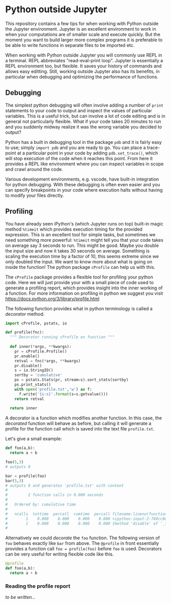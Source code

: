 # Python outside Jupyter
This repository contains a few tips for when working with Python outside the Jupyter environment. Jupyter is an excellent environment to work in when your computations are of smaller scale and execute quickly. But the moment you want to build larger more complex programs it is preferable to be able to write functions in separate files to be imported etc.

When working with Python outside Jupyter you will commonly use REPL in a terminal. REPL abbreviates "read-eval-print loop". Jupyter is essentially a REPL environment too, but flexible. It saves your history of commands and allows easy editting. Still, working outside Jupyter also has its benefits, in particular when debugging and optimizing the performance of functions.

## Debugging 
The simplest python debugging will often involve adding a number of `print` statements to your code to output and inspect the values of particular variables. This is a useful trick, but can involve a lot of code editing and is in general not particularly flexible. What if your code takes 20 minutes to run and you suddenly midway realize it was the wrong variable you decided to output?

Python has a built in debugging tool in the package `pdb` and it is fairly easy to use; simply `import pdb` and you are ready to go. You can place a trace-point at a particular point in your code by adding `pdb.set_trace()`, which will stop execution of the code when it reaches this point. From here it provides a REPL like environment where you can inspect variables in scope and crawl around the code.

Various development environments, e.g. vscode, have built-in integration for python debugging. With these debugging is often even easier and you can specify breakpoints in your code where execution halts without having to modify your files directly.

## Profiling
You have already seen iPython's (which Jupyter runs on top) built-in magic method `%timeit` which provides execution timing for the provided expression. This is an excellent tool for simple tasks, but sometimes we need something more powerful: `%timeit` might tell you that your code takes on average say 3 seconds to run. This might be good. Maybe you double the input size and now it takes 30 seconds on average. Something is scaling the execution time by a factor of 10, this seems extreme since we only doubled the input. We want to know more about what is going on inside the function! The python package `cProfile` can help us with this.

The `cProfile` package provides a flexible tool for profiling your python code. Here we will just provide your with a small piece of code used to generate a profiling report, which provides insight into the inner working of a function. For more information on profiling in python we suggest you visit https://docs.python.org/3/library/profile.html

The following function provides what in python terminology is called a *decorator* method.
```python
import cProfile, pstats, io

def profile(fnc):
  """ Decorator running cProfile on function """
  
  def inner(*args, **kwargs):
    pr = cProfile.Profile()
    pr.enable()
    retval = fnc(*args, **kwargs)
    pr.disable()
    s = io.StringIO()
    sortby = 'cumulative'
    ps = pstats.Stats(pr, stream=s).sort_stats(sortby)
    ps.print_stats()
    with open('profile.txt','w') as f:
      f.write('{s:s}'.format(s=s.getvalue()))
    return retval
    
  return inner
```

A decorator is a function which modifies another function. In this case, the *decorated* function will behave as before, but calling it will generate a profile for the function call which is saved into the text file `profile.txt`. 

Let's give a small example:
```python
def foo(a,b):
  return a + b

foo(5,3) 
# outputs 8

bar = profile(foo)
bar(5,3) 
# outputs 8 and generates 'profile.txt' with content
#
#         2 function calls in 0.000 seconds
#
#   Ordered by: cumulative time
#
#   ncalls  tottime  percall  cumtime  percall filename:lineno(function)
#        1    0.000    0.000    0.000    0.000 <ipython-input-2-749cc0ecfad3>:1(foo)
#        1    0.000    0.000    0.000    0.000 {method 'disable' of '_lsprof.Profiler' objects}
#
```

Alternatively we could *decorate* the `foo` function. The following version of `foo` behaves exactly like `bar` from above. The `@profile` in front essentially provides a function call `foo = profile(foo)` before `foo` is used. Decorators can be very useful for writing flexible code like this.
```python
@profile
def foo(a,b):
  return a + b
```

### Reading the profile report
*to be written...*
